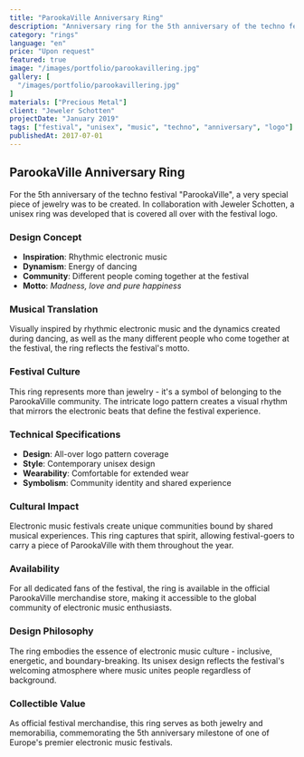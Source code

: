 ```yaml
---
title: "ParookaVille Anniversary Ring"
description: "Anniversary ring for the 5th anniversary of the techno festival 'ParookaVille' featuring the festival logo. A unisex ring that embodies dynamism and rhythm."
category: "rings"
language: "en"
price: "Upon request"
featured: true
image: "/images/portfolio/parookavillering.jpg"
gallery: [
  "/images/portfolio/parookavillering.jpg"
]
materials: ["Precious Metal"]
client: "Jeweler Schotten"
projectDate: "January 2019"
tags: ["festival", "unisex", "music", "techno", "anniversary", "logo"]
publishedAt: 2017-07-01
---
```


## ParookaVille Anniversary Ring

For the 5th anniversary of the techno festival "ParookaVille", a very special piece of jewelry was to be created. In collaboration with Jeweler Schotten, a unisex ring was developed that is covered all over with the festival logo.

### Design Concept

- **Inspiration**: Rhythmic electronic music
- **Dynamism**: Energy of dancing
- **Community**: Different people coming together at the festival
- **Motto**: *Madness, love and pure happiness*

### Musical Translation

Visually inspired by rhythmic electronic music and the dynamics created during dancing, as well as the many different people who come together at the festival, the ring reflects the festival's motto.

### Festival Culture

This ring represents more than jewelry - it's a symbol of belonging to the ParookaVille community. The intricate logo pattern creates a visual rhythm that mirrors the electronic beats that define the festival experience.

### Technical Specifications

- **Design**: All-over logo pattern coverage
- **Style**: Contemporary unisex design
- **Wearability**: Comfortable for extended wear
- **Symbolism**: Community identity and shared experience

### Cultural Impact

Electronic music festivals create unique communities bound by shared musical experiences. This ring captures that spirit, allowing festival-goers to carry a piece of ParookaVille with them throughout the year.

### Availability

For all dedicated fans of the festival, the ring is available in the official ParookaVille merchandise store, making it accessible to the global community of electronic music enthusiasts.

### Design Philosophy

The ring embodies the essence of electronic music culture - inclusive, energetic, and boundary-breaking. Its unisex design reflects the festival's welcoming atmosphere where music unites people regardless of background.

### Collectible Value

As official festival merchandise, this ring serves as both jewelry and memorabilia, commemorating the 5th anniversary milestone of one of Europe's premier electronic music festivals.